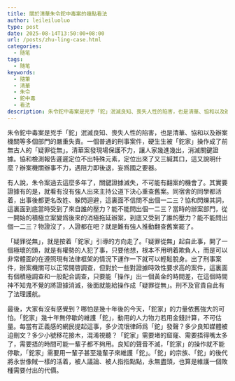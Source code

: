 ```yaml
---
title: 關於清華朱令鉈中毒案的幾點看法
author: leileiluoluo
type: post
date: 2025-08-14T13:50:00+08:00
url: /posts/zhu-ling-case.html
categories:
  - 随笔
tags:
  - 随笔
keywords:
  - 隨筆
  - 清華
  - 朱令
  - 鉈中毒
  - 看法
description: 朱令鉈中毒案是兇手「鉈」泯滅良知、喪失人性的陷害，也是清華、協和以及辦案機關等多個部門的嚴重失責。一個普通的刑事案件，硬生生被「鉈家」操作成了前無古人的「疑罪從無」。清華案發現場保護不力，讓人家幾進幾齣，消滅關鍵證據。協和檢測報告遲遲定位不出特殊元素，定位出來了又三緘其口，這又說明什麼？辦案機關辦事不力，遇阻力即後退，妄爲國之要器。
---
```


朱令鉈中毒案是兇手「鉈」泯滅良知、喪失人性的陷害，也是清華、協和以及辦案機關等多個部門的嚴重失責。一個普通的刑事案件，硬生生被「鉈家」操作成了前無古人的「疑罪從無」。清華案發現場保護不力，讓人家幾進幾出，消滅關鍵證據。協和檢測報告遲遲定位不出特殊元素，定位出來了又三緘其口，這又說明什麼？辦案機關辦事不力，遇阻力即後退，妄爲國之要器。

<!--more-->

有人說，朱令案過去這麼多年了，關鍵證據滅失，不可能有翻案的機會了。其實要證據有的是，就看有沒有強人出來主持公道下決心重查舊案。同宿舍的同學都活着，出事後都更名改姓、躲閃迴避，這裏面不信問不出個一二三？協和閃爍其詞，這裏面到底當時受到了來自誰的壓力？能不能問出個一二三？當時的辦案部門，從一開始的積極立案變爲後來的消極拖延辦案，到底又受到了誰的壓力？能不能問出個一二三？物證沒了，人證都在吧？就是難有強人推動翻查舊案罷了。

「疑罪從無」，就是按着「鉈家」引導的方向走了。「疑罪從無」起自此事，開了一個極壞的頭，就是有權勢的人犯了事，只要他想，根本不用明着欺負人，而是可以非常體面的在遵照現有法律框架的情況下運作一下就可以輕鬆脫身。出了刑事案件，辦案機關可以正常開啓調查，但對於一些對證據時效性要求高的案件，這裏面有個積極調查和一般配合調查，只要能「操作」出一個黃金的時間差，在這個時間神不知鬼不覺的將證據消滅，後面就能給操作成「疑罪從無」。刑不及官貴自此有了法理護航。

最後，大家有沒有感覺到？哪怕是幾十年後的今天，「鉈家」的力量依舊強大的可怕。「鉈家」幾十年無停歇的維護「鉈」，動用的人力物力若用金錢計算，不可估量。每當有正義感的網民提起這事，多少流氓律師爲「鉈」發聲？多少良知媒體被迫刪文？多少小號移花接木，混淆視聽？「鉈家」需要堵的窟窿、需要捂得嘴太多了，需要捂的時間可能一輩子都不夠用。良知的聲音不滅，「鉈家」的操作就不能停歇，「鉈家」需要用一輩子甚至幾輩子來維護「鉈」。「鉈」的宗族、「鉈」的後代將永世像賊一樣的活着，被人議論、被人指指點點，永無盡頭，也算是維護一個敗種需要付出的代價。

